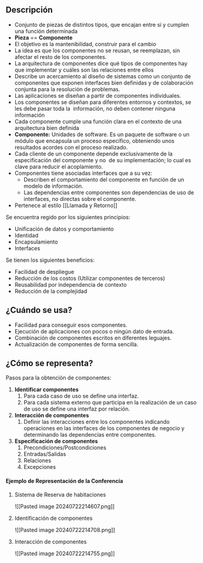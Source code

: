 ## Descripción

- Conjunto de piezas de distintos tipos, que encajan entre sí y cumplen una función determinada
- **Pieza** == **Componente**
- El objetivo es la mantenibilidad, construir para el cambio
- La idea es que los componentes no se reusan, se reemplazan, sin afectar el resto de los componentes.
- La arquitectura de componentes dice qué tipos de componentes hay que implementar y cuáles son las relaciones entre ellos
- Describe un acercamiento al diseño de sistemas como un conjunto de componentes que exponen interfaces bien definidas y de colaboración conjunta para la resolución de problemas.
- Las aplicaciones se diseñan a partir de componentes individuales.
- Los componentes se diseñan para diferentes entornos y contextos, se les debe pasar toda la  información, no deben contener ninguna información
- Cada componente cumple una función clara en el contexto de una arquitectura bien definida
- **Componente:** Unidades de software. Es un paquete de software o un módulo que encapsula un proceso específico, obteniendo unos resultados acordes con el proceso realizado.
- Cada cliente de un componente depende exclusivamente de la especificación del componente y no  de su implementación; lo cual es clave para reducir el acoplamiento.
- Componentes tiene asociadas interfaces que a su vez:
	- Describen el comportamiento del componente en función de un modelo de información.
	- Las dependencias entre componentes son dependencias de uso de interfaces, no directas sobre el componente.
- Pertenece al estilo [[Llamada y Retorno]]

Se encuentra regido por los siguientes principios:
- Unificación de datos y comportamiento
- Identidad
- Encapsulamiento
- Interfaces

Se tienen los siguientes beneficios:
- Facilidad de despliegue
- Reducción de los costos (Utilizar componentes de terceros)
- Reusabilidad por independencia de contexto
- Reducción de la complejidad
## ¿Cuándo se usa?

- Facilidad para conseguir esos componentes.
- Ejecución de aplicaciones con pocos o ningún dato de entrada.
- Combinación de componentes escritos en diferentes leguajes.
- Actualización de componentes de forma sencilla.
## ¿Cómo se representa?

Pasos para la obtención de componentes:
1. **Identificar componentes**
	1. Para cada caso de uso se define una interfaz.
	2. Para cada sistema externo que participa en la realización de un caso de uso se define una interfaz por relación.
2. **Interacción de componentes**
	1. Definir las interacciones entre los componentes indicando operaciones en las interfaces de los componentes de negocio y determinando las dependencias entre componentes.
3. **Especificación de componentes**
	1. Precondiciones/Postcondiciones
	2. Entradas/Salidas
	3. Relaciones
	4. Excepciones

#### Ejemplo de Representación de la Conferencia

 1. Sistema de Reserva  de habitaciones

	![[Pasted image 20240722214607.png]]

2. Identificación de componentes

	![[Pasted image 20240722214708.png]]

3.  Interacción de componentes

	![[Pasted image 20240722214755.png]]